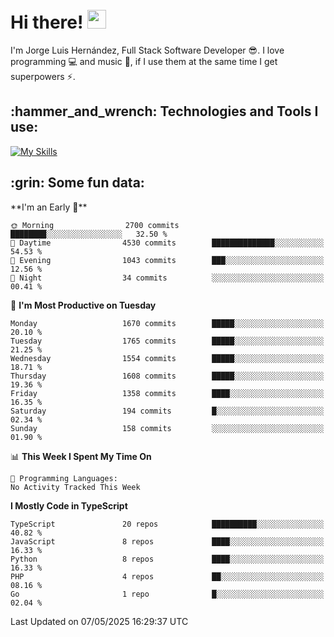 <h1 align="left">
 <abc>
  <br>Hi there! <img src="https://user-images.githubusercontent.com/42378118/110234147-e3259600-7f4e-11eb-95be-0c4047144dea.gif" width="30"><br>
 </abc>
</h1>

I'm Jorge Luis Hernández, Full Stack Software Developer :sunglasses:. I love programming :computer: and music :musical_score:, if I use them at the same time I get superpowers :zap:. 


<h2 align="left">:hammer_and_wrench: Technologies and Tools I use:</h2>

[![My Skills](https://skillicons.dev/icons?i=js,ts,html,css,py,vue,react,next,nest,postgres,mysql)](https://skillicons.dev)

<h2 align="left">:grin: Some fun data:</h2>
<!--START_SECTION:waka-->
**I'm an Early 🐤** 

```text
🌞 Morning                2700 commits        ████████░░░░░░░░░░░░░░░░░   32.50 % 
🌆 Daytime                4530 commits        ██████████████░░░░░░░░░░░   54.53 % 
🌃 Evening                1043 commits        ███░░░░░░░░░░░░░░░░░░░░░░   12.56 % 
🌙 Night                  34 commits          ░░░░░░░░░░░░░░░░░░░░░░░░░   00.41 % 
```
📅 **I'm Most Productive on Tuesday** 

```text
Monday                   1670 commits        █████░░░░░░░░░░░░░░░░░░░░   20.10 % 
Tuesday                  1765 commits        █████░░░░░░░░░░░░░░░░░░░░   21.25 % 
Wednesday                1554 commits        █████░░░░░░░░░░░░░░░░░░░░   18.71 % 
Thursday                 1608 commits        █████░░░░░░░░░░░░░░░░░░░░   19.36 % 
Friday                   1358 commits        ████░░░░░░░░░░░░░░░░░░░░░   16.35 % 
Saturday                 194 commits         █░░░░░░░░░░░░░░░░░░░░░░░░   02.34 % 
Sunday                   158 commits         ░░░░░░░░░░░░░░░░░░░░░░░░░   01.90 % 
```


📊 **This Week I Spent My Time On** 

```text
💬 Programming Languages: 
No Activity Tracked This Week
```

**I Mostly Code in TypeScript** 

```text
TypeScript               20 repos            ██████████░░░░░░░░░░░░░░░   40.82 % 
JavaScript               8 repos             ████░░░░░░░░░░░░░░░░░░░░░   16.33 % 
Python                   8 repos             ████░░░░░░░░░░░░░░░░░░░░░   16.33 % 
PHP                      4 repos             ██░░░░░░░░░░░░░░░░░░░░░░░   08.16 % 
Go                       1 repo              █░░░░░░░░░░░░░░░░░░░░░░░░   02.04 % 
```




 Last Updated on 07/05/2025 16:29:37 UTC
<!--END_SECTION:waka-->
